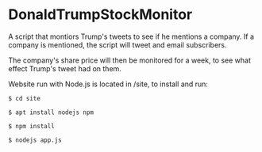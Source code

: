 # DonaldTrumpStockMonitor
A script that montiors Trump's tweets to see if he mentions a company. 
If a company is mentioned, the script will tweet and email subscribers.

The company's share price will then be monitored for a week,
to see what effect Trump's tweet had on them. 

Website run with Node.js is located in /site, to install and run:

`$ cd site` 

`$ apt install nodejs npm  `

`$ npm install ` 

`$ nodejs app.js`
